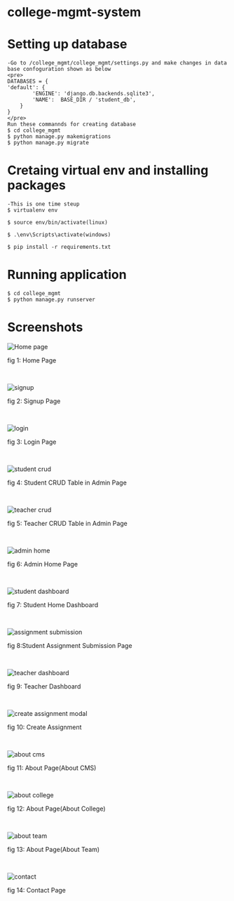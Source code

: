 # college-mgmt-system
# Setting up database
    -Go to /college_mgmt/college_mgmt/settings.py and make changes in data base confoguration shown as below
    <pre>
    DATABASES = {
    'default': {
            'ENGINE': 'django.db.backends.sqlite3',
            'NAME':  BASE_DIR / 'student_db',
        }
    }
    </pre>
    Run these commannds for creating database
    $ cd college_mgmt
    $ python manage.py makemigrations
    $ python manage.py migrate

# Cretaing virtual env and installing packages
    -This is one time steup
    $ virtualenv env
    
    $ source env/bin/activate(linux)

    $ .\env\Scripts\activate(windows)

    $ pip install -r requirements.txt
        
# Running application
    $ cd college_mgmt
    $ python manage.py runserver


<h1>Screenshots</h1>

![Home page](https://user-images.githubusercontent.com/97660344/188319725-20f0d451-9823-4631-a965-12c93bd87bb4.PNG)
<p>fig 1: Home Page </p></br>

![signup](https://user-images.githubusercontent.com/97660344/188319782-bc19f42c-d13d-4395-ab36-e538d41b2f85.PNG)
<p>fig 2: Signup Page </p></br>

![login](https://user-images.githubusercontent.com/97660344/188319807-7442490f-6c62-4e8c-8113-15e8fff04872.PNG)
<p>fig 3: Login Page </p></br>

![student crud](https://user-images.githubusercontent.com/97660344/188322117-19fc54f8-bab9-406e-b463-dbd02b337435.PNG)
<p>fig 4: Student CRUD Table in Admin Page </p></br>

![teacher crud](https://user-images.githubusercontent.com/97660344/188322143-35921543-af29-46e9-adcc-dfdf7e4cf72e.PNG)
<p>fig 5: Teacher CRUD Table in Admin Page </p></br>

![admin home](https://user-images.githubusercontent.com/97660344/188892602-ef081a69-0a44-4fce-93d1-fa2fc75b0849.PNG)
<p>fig 6: Admin Home Page </p></br>

![student dashboard](https://user-images.githubusercontent.com/97660344/188893032-1f19b2fb-bcaf-4a5e-a3fb-8b70f2ae71b4.PNG)
<p>fig 7: Student Home Dashboard </p></br>

![assignment submission](https://user-images.githubusercontent.com/97660344/189114854-7e151c48-8149-46e2-b793-d5411da763b4.PNG)
<p>fig 8:Student Assignment Submission Page </p></br>

![teacher dashboard](https://user-images.githubusercontent.com/97660344/188893430-6818b9a9-510d-4716-970e-d1ad0f7cd6c5.PNG)
<p>fig 9: Teacher Dashboard </p></br>

![create assignment modal](https://user-images.githubusercontent.com/97660344/189114654-28f56574-a9e1-4366-9cf6-70f24daa43c3.PNG)
<p>fig 10: Create Assignment</p></br>

![about cms](https://user-images.githubusercontent.com/97660344/189114774-435e810f-76b6-4352-b7c3-dfb4ee14369d.PNG)
<p>fig 11: About Page(About CMS) </p></br>

![about college](https://user-images.githubusercontent.com/97660344/189114943-d5fc4763-5bec-4d3d-835d-702ec9902645.PNG)
<p>fig 12: About Page(About College) </p></br>

![about team](https://user-images.githubusercontent.com/97660344/189115097-6573fce1-0c09-4555-bf87-890902fdb4b4.PNG)
<p>fig 13: About Page(About Team) </p></br>

![contact](https://user-images.githubusercontent.com/97660344/189115029-bb63edc6-a9ce-409c-bb9b-d675cee017f3.PNG)
<p>fig 14: Contact Page </p></br>


